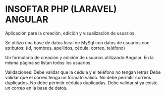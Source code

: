 # INSOFTAR PHP (LARAVEL) ANGULAR

Aplicación para la creación, edición y visualización de usuarios.

Se utilizo una base de datos local de MySql con datos de usuarios con atributos: (id, nombres, apellidos, cédula, correo, teléfono)

Un formulario de creación y edición de usuarios utilizando Angular. En la misma página se listan todos los usuarios.

Validaciones:
Debe validar que la cédula y el teléfono no tengan letras
Debe validar que el correo tenga un formato valido.
No debe permitir correos duplicados.
No debe permitir cédulas duplicadas.
Debe validar si ya existe un correo en la base de datos.
